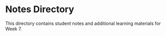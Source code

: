 # Notes Directory

This directory contains student notes and additional learning materials for Week 7.
